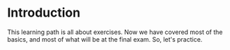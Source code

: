 # Introduction

This learning path is all about exercises. Now we have covered most of the basics, and most of what will be at the final exam. So, let's practice.